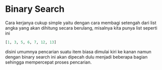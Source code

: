 # Binary Search

Cara kerjanya cukup simple yaitu dengan cara membagi setengah dari list angka yang akan dihitung secara berulang, misalnya kita punya list seperti ini
```python
[1, 3, 5, 6, 7, 12, 13]
```
disini umumnya pencarian suatu item biasa dimulai kiri ke kanan namun dengan binary search ini akan dipecah dulu menjadi beberapa bagian sehingga mempercepat proses pencarian.